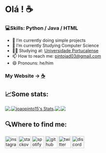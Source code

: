 # Olá ! ☕



### 💻Skills: Python / Java / HTML

- 🔭 I’m currently doing simple projects 
- 🌱 I’m currently Studying Computer Science
- 👨‍🎓 Studying at: [Universidade Portucalense](https://www.upt.pt/)
- 📫 How to reach me: pintojad03@gmail.com 
- 😄 Pronouns: he/him 

### My Website -> [☕](https://joaopinto15.github.io/)
## &#x1f4c8;Some stats:


<a href="https://github.com/joaopinto15/joaopinto15">
  <img  align="center" src="https://github-readme-stats.vercel.app/api/top-langs/?username=joaopinto15&title_color=ffffff&text_color=c9cacc&icon_color=2bbc8a&bg_color=1d1f21&langs_count=3" />
</a>
<a href="https://github.com/joaopinto15/joaopinto15">
  <img   align="center" src="https://github-readme-stats.vercel.app/api?username=joaopinto15&show_icons=true&line_height=27&count_private=true&title_color=ffffff&text_color=c9cacc&icon_color=2bbc8a&bg_color=1d1f21" alt="joaopinto15's Stats" />
</a>

<a href="https://github.com/joaopinto15/-Simple-Projects-Python">
  <img  align="center" src="https://github-readme-stats.vercel.app/api/pin/?username=joaopinto15&repo=-Simple-Projects-Python&title_color=ffffff&text_color=c9cacc&icon_color=2bbc8a&bg_color=1d1f21" />
</a>


<a href="https://github.com/joaopinto15/-Simple-Projects-Python">
  <img  align="center" src="https://github-readme-stats.vercel.app/api/pin/?username=joaopinto15&repo=-Simple-Projects-Python&title_color=ffffff&text_color=c9cacc&icon_color=2bbc8a&bg_color=1d1f21" />
</a>    



## 🔍Where to find me:

[<img src='https://raw.githubusercontent.com/gauravghongde/social-icons/master/SVG/Color/Instagram.svg' alt='instagram' height='40' target=”_blank”>](https://www.instagram.com/pinto_15/) 
[<img src='https://raw.githubusercontent.com/gauravghongde/social-icons/master/SVG/Color/Stackoverflow.svg' alt='stackoverflow' height='40'>](https://stackoverflow.com/users/19557674) 
[<img src='https://raw.githubusercontent.com/gauravghongde/social-icons/master/SVG/Color/Spotify.svg' alt='spotify' height='40'>](https://open.spotify.com/user/11129793549?si=RF6JJD6zTnugCCvfwx0l1w&dl_branch=1&nd=1) 
[<img src='https://raw.githubusercontent.com/gauravghongde/social-icons/master/SVG/Color/Github.svg' alt='github' height='40'>](https://github.com/joaopinto15) 
[<img src='https://raw.githubusercontent.com/gauravghongde/social-icons/master/SVG/Color/Twitter.svg' alt='twitter' height='40'>](https://twitter.com/joao_15_pinto) 
[<img src='https://raw.githubusercontent.com/gauravghongde/social-icons/master/SVG/Color/Discord.svg' alt='discord' height='40'>](https://discordapp.com/users/335101330509135873)

